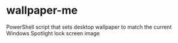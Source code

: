 # wallpaper-me
PowerShell script that sets desktop wallpaper to match the current Windows Spotlight lock screen image
